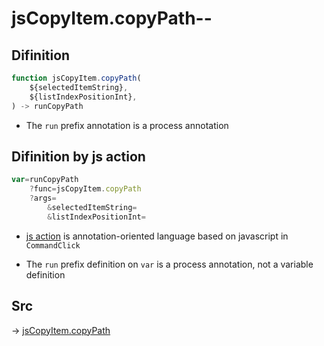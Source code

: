 # jsCopyItem.copyPath--

## Difinition

```js.js
function jsCopyItem.copyPath(
	${selectedItemString},
	${listIndexPositionInt},
) -> runCopyPath
```

- The `run` prefix annotation is a process annotation


## Difinition by js action

```js.js
var=runCopyPath
	?func=jsCopyItem.copyPath
	?args=
		&selectedItemString=
		&listIndexPositionInt=
```

- [js action](#) is annotation-oriented language based on javascript in `CommandClick`

- The `run` prefix definition on `var` is a process annotation, not a variable definition

## Src

-> [jsCopyItem.copyPath](https://github.com/puutaro/CommandClick/blob/master/app/src/main/java/com/puutaro/commandclick/fragment_lib/terminal_fragment/js_interface/list_index/JsCopyItem.kt#L28)


